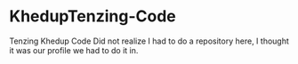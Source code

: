 # KhedupTenzing-Code
Tenzing Khedup Code
Did not realize I had to do a repository here, I thought it was our profile we had to do it in.